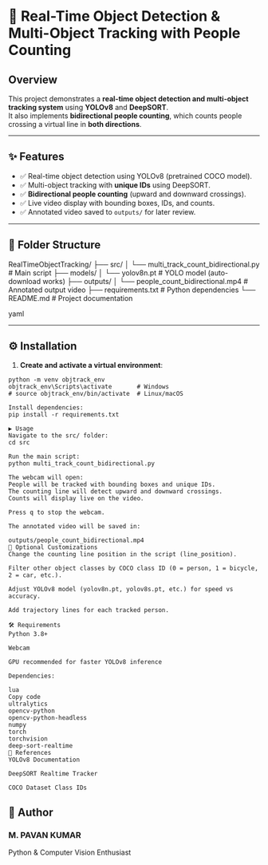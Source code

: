 # 🚀 Real-Time Object Detection & Multi-Object Tracking with People Counting

## Overview
This project demonstrates a **real-time object detection and multi-object tracking system** using **YOLOv8** and **DeepSORT**.  
It also implements **bidirectional people counting**, which counts people crossing a virtual line in **both directions**.

---

## ✨ Features
- ✅ Real-time object detection using YOLOv8 (pretrained COCO model).  
- ✅ Multi-object tracking with **unique IDs** using DeepSORT.  
- ✅ **Bidirectional people counting** (upward and downward crossings).  
- ✅ Live video display with bounding boxes, IDs, and counts.  
- ✅ Annotated video saved to `outputs/` for later review.  

---

## 📁 Folder Structure

RealTimeObjectTracking/
├── src/
│ └── multi_track_count_bidirectional.py # Main script
├── models/
│ └── yolov8n.pt # YOLO model (auto-download works)
├── outputs/
│ └── people_count_bidirectional.mp4 # Annotated output video
├── requirements.txt # Python dependencies
└── README.md # Project documentation

yaml

---

## ⚙️ Installation

1. **Create and activate a virtual environment**:
```
python -m venv objtrack_env
objtrack_env\Scripts\activate       # Windows
# source objtrack_env/bin/activate  # Linux/macOS

Install dependencies:
pip install -r requirements.txt

▶️ Usage
Navigate to the src/ folder:
cd src

Run the main script:
python multi_track_count_bidirectional.py

The webcam will open:
People will be tracked with bounding boxes and unique IDs.
The counting line will detect upward and downward crossings.
Counts will display live on the video.

Press q to stop the webcam.

The annotated video will be saved in:

outputs/people_count_bidirectional.mp4
🔧 Optional Customizations
Change the counting line position in the script (line_position).

Filter other object classes by COCO class ID (0 = person, 1 = bicycle, 2 = car, etc.).

Adjust YOLOv8 model (yolov8n.pt, yolov8s.pt, etc.) for speed vs accuracy.

Add trajectory lines for each tracked person.

🛠 Requirements
Python 3.8+

Webcam

GPU recommended for faster YOLOv8 inference

Dependencies:

lua
Copy code
ultralytics
opencv-python
opencv-python-headless
numpy
torch
torchvision
deep-sort-realtime
🔗 References
YOLOv8 Documentation

DeepSORT Realtime Tracker

COCO Dataset Class IDs
```
## 👤 Author

### M. PAVAN KUMAR
Python & Computer Vision Enthusiast
